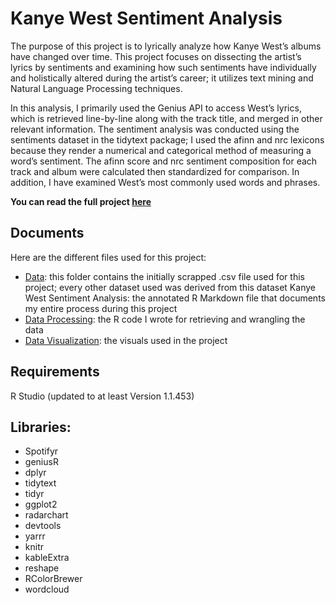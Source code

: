 # Kanye West Sentiment Analysis
The purpose of this project is to lyrically analyze how Kanye West’s albums have changed over time. This project focuses on dissecting the artist’s lyrics by sentiments and examining how such sentiments have individually and holistically altered during the artist’s career; it utilizes text mining and Natural Language Processing techniques.

In this analysis, I primarily used the Genius API to access West’s lyrics, which is retrieved line-by-line along with the track title, and merged in other relevant information. The sentiment analysis was conducted using the sentiments dataset in the tidytext package; I used the afinn and nrc lexicons because they render a numerical and categorical method of measuring a word’s sentiment. The afinn score and nrc sentiment composition for each track and album were calculated then standardized for comparison. In addition, I have examined West’s most commonly used words and phrases. 

**You can read the full project [here](https://github.com/stehuang/Kanye-West-Sentiment-Analysis/blob/master/Kanye_West_Analysis.md)**



## Documents
Here are the different files used for this project:
- [Data](https://github.com/stehuang/Kanye-West-Sentiment-Analysis/tree/master/data): this folder contains the initially scrapped .csv file used for this project; every other dataset used was derived from this dataset
Kanye West Sentiment Analysis: the annotated R Markdown file that documents my entire process during this project
- [Data Processing](https://github.com/stehuang/Kanye-West-Sentiment-Analysis/blob/master/Scrap_and_Tokenize_Lyrics.R): the R code I wrote for retrieving and wrangling the data
- [Data Visualization](https://github.com/stehuang/Kanye-West-Sentiment-Analysis/tree/master/Kanye_West_Analysis_files/figure-markdown_github): the visuals used in the project

## Requirements
R Studio (updated to at least Version 1.1.453)

## Libraries:
* Spotifyr			
* geniusR			
* dplyr
* tidytext
* tidyr
* ggplot2
* radarchart
* devtools
* yarrr
* knitr
* kableExtra
* reshape
* RColorBrewer
* wordcloud

